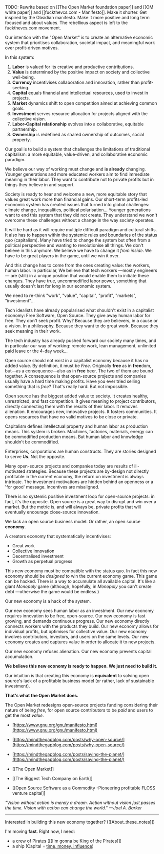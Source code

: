 
TODO: Rewrite based on [[The Open Market foundation paper]] and [[OM white paper]] and [[fuckthevcs.com - Manifesto]]. Make it shorter. Get inspired by the Obsidian manifesto. Make it more positive and long term focused and about values. The rebellious aspect is left to the fuckthevcs.com movement.



Our intention with the "Open Market" is to create an alternative economic system that prioritises collaboration, societal impact, and meaningful work over profit-driven motives.

In this system:

1. **Labor** is valued for its creative and productive contributions.
2. **Value** is determined by the positive impact on society and collective well-being.
3. **Currency** incentivises collaboration and innovation, rather than profit-seeking.
4. **Capital** equals financial and intellectual resources, used to invest in projects.
5. **Market** dynamics shift to open competition aimed at achieving common goals.
6. **Investment** serves resource allocation for projects aligned with the collective vision.
7. **Labor-Capital relationship** evolves into a collaborative, equitable partnership.
8. **Ownership** is redefined as shared ownership of outcomes, social property.

Our goal is to build a system that challenges the limitations of traditional capitalism: a more equitable, value-driven, and collaborative economic paradigm.

We believe our way of working must change and **is already** changing. Younger generations and more educated workers aim to find immediate meaning in their labor. They want to contribute not to private profits but in things they believe in and support.

Society is ready to hear and welcome a new, more equitable story that values great work more than financial gains. Our short-term profits-led economic system has created issues that turned into global challenges: climate change, inequalities, political polarisation... Younger generations want to end this system that they did not create. They understand we won't overcome these challenges without a change in the way society operates.

It will be hard as it will require multiple difficult paradigm and cultural shifts. It also has to happen within the systemic rules and boundaries of the status quo (capitalism).
Many have tried to change the system but often from a political perspective and wanting to revolutionise all things. We don't believe in this anymore. We believe we have to change it _from inside_. We have to be great players in the game, until we win it over.

And this change has to come from the ones creating value: the workers, human labor.
In particular, We believe that tech workers —mostly engineers— are (still) in a unique position that would enable them to initiate these changes. They have true, uncommodified labor power, something that usually doesn't last for long in our economic system.

We need to re-think "work", "value", "capital", "profit", "markets", "investment"...

Tech idealists have already popularised what shouldn't exist in a capitalist economy: Free Software, Open Source. They give away human labor for free. They don't seek profit. Why? Because they are believers, in a cause or a vision. In a philosophy. Because they want to do great work. Because they seek meaning in their work.

The tech industry has already pushed forward our society many times, and in particular our way of working: remote work, lean management, unlimited paid leave or the 4-day week... 

Open source should not exist in a capitalist economy because it has no added value.
By definition, it must be _Free_. Originally **free** as in **free**dom, but—as a consequence—also as in **free** beer. The two of them are bound together. A consequence is that open-source projects and companies usually have a hard time making profits. Have you ever tried selling something that is _free_? That's really hard. But not impossible.

Open source has the biggest added value to society. It creates healthy, unrestricted, and fast competition. It gives meaning to project contributors, directly connecting them with the results of their labor. It removes alienation. It encourages new, innovative projects. It fosters communities. It opens resources that have no valid motives to be close or private.

Capitalism defines intellectual property and human labor as production means. This system is broken. Machines, factories, materials, energy can be commodified production means. But human labor and knowledge shouldn't be commodified.

Enterprises, corporations are human constructs.
They are stories designed to serve **Us**.
Not the opposite.

Many open-source projects and companies today are results of ill-motivated strategies. Because these projects are by-design not directly profitable in the current economy, the return on investment is always intricate. The investment motivations are hidden behind an openness or a 'for good' message. Incentives are misaligned.

There is no systemic positive investment loop for open-source projects: in fact, it's the opposite. Open source is a great way to disrupt and win over a market. But the metric is, and will always be, private profits that will eventually encourage close-source innovation.

We lack an open source business model.
Or rather, an open source **economy**.

A creators economy that systematically incentivises:

- Great work
- Collective innovation
- Decentralised investment
- Growth as perpetual progress

This new economy must be compatible with the status quo. In fact this new economy should be _designed_ to win the current economy game. This game can be hacked. There is a way to accumulate all available capital. It's like a giant _Monopoly_ game (although, hopefully, in _Monopoly_ you can't create debt —otherwise the game would be endless.)

Our new economy is a hack of the system.

Our new economy sees human labor as an investment.
Our new economy requires innovation to be free, open-source.
Our new economy is fast growing, and demands continuous progress.
Our new economy directly connects workers with the products they build.
Our new economy allows for individual profits, but optimises for collective value.
Our new economy involves contributors, investors, and users on the same levels.
Our new economy creates and captures value in order to allocate it to new projects.

Our new economy refuses alienation.
Our new economy prevents capital accumulation.

**We believe this new economy is ready to happen. We just need to build it.**

Our intuition is that creating this economy is **equivalent** to solving open source's lack of a profitable business model (or rather, lack of sustainable investment).

**That's what the Open Market does.**

The Open Market redesigns open-source projects funding considering their nature of being _free_, for open source contributors to be _paid_ and users to get the most _value_.


- [https://www.gnu.org/gnu/manifesto.html](https://www.gnu.org/gnu/manifesto.html)
- [https://mindthegapblog.com/posts/why-open-source/](https://mindthegapblog.com/posts/why-open-source/)
- [https://mindthegapblog.com/posts/saving-the-planet/](https://mindthegapblog.com/posts/saving-the-planet/)

- [[The Open Market]]
- [[The Biggest Tech Company on Earth]]
- [[Open Source Software as a Commodity -Pioneering profitable FLOSS venture capital]]


_"Vision without action is merely a dream. Action without vision just passes the time. Vision with action can change the world." —Joel A. Barker_


---

Interested in building this new economy together? ([[About_these_notes]])

I'm moving **fast**. Right now, I need:
- a crew of Pirates ([[I'm gonna be King of the Pirates]])
- a ship (Capital = [time, money, influence](https://mindthegapblog.com/posts/all-we-do-is-investment/))

